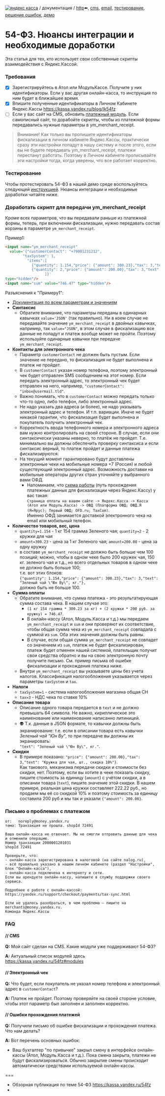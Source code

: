 [![яндекс касса](/i/yakassalogo.png "Яндекс Касса")](https://kassa.yandex.ru) / документация / [http](/demo/010%20интеграция%20для%20самописных%20сайтов.md):arrow_left:, [cms](/demo/011%20интеграция%20для%20CMS%20и%20SaaS.md), [email](/010%20интеграция%20email.md), [тестирование](/demo/030%20тестирование.md), [решение ошибок](/demo/031%20решение%20ошибок.md), [демо](/demo/032%20демо%20стенд.md)

54-ФЗ. Нюансы интеграции и необходимые доработки
================================================

Эта статья для тех, кто использует свои собственные скрипты взаимодействия с Яндекс.Кассой.

### Требования
- [x] Зарегистрируйтесь в Атол или МодульКассе. Получите у них идентификаторы. Если у вас другая онлайн-касса, то инструкция по ним будет в ближайшее время.
- [x] Впишите полученные идентификаторы в Личном Кабинете Яндекс.Кассы https://kassa.yandex.ru/blog/lk54fz
- [ ] Если у вас сайт на CMS, обновить [платежный модуль](https://kassa.yandex.ru/54fz#modules). Если самописный сайт, то дорабойте скрипты, чтобы из платежной формы передавались нужные параметры в ym_merchant_receipt.

> Внимание! Как только вы пропишите идентификаторы фискализации в личном кабинете Яндекс.Кассы, практически сразу эти настройки попадут в нашу систему и после этого, если вы не будете передавать ym_merchant_receipt, платежи перестанут работать. Поэтому в Личном кабинете прописывайте эти настройки тогда, когда уверены, что все работает корректно.

### Тестирование

Чтобы протестировать 54-ФЗ в нашей демо среде воспользуйтесь следующей [инструкцией](/demo/030-01%20тестирование%2054фз.md). Нюансы интеграции и необходимые доработки читайте ниже.

### Доработать скрипт для передачи ym_merchant_receipt

Кроме всех параметров, что вы передавали раньше из платежной формы, теперь, при включении фискализации, нужно передавать состав корзины в параметре `ym_merchant_receipt`.

Пример1:
```html
<input name="ym_merchant_receipt"
  value='{"customerContact": "+79001231212",
        "taxSystem": 1,
          "items":[
            {"quantity": 1.154,"price": {"amount": 300.23},"tax": 3,"text": "Зеленый чай \"Юн Ву\", кг."},
            {"quantity": 2,"price": {"amount": 200.00},"tax": 3,"text": "Кружка для чая, шт., скидка 10%"}
                  ]}'
type="hidden"/>
<input name="sum" value="746.47" type="hidden"/>
```
Разъяснения к "Примеру1":
  * [Документация по всем параметрам и значениям](https://tech.yandex.ru/money/doc/payment-solution/payment-form/payment-form-receipt-docpage/)
* **Синтаксис**
  * Обратите внимание, что параметры переданы в одинарных кавычках `value='JSON'` (так правильно). Ни в коем случае не передавайте значение `ym_merchant_receipt` в двойных кавычках, например, так `value="JSON"`, в этом случае в фискализацию все данные не попадут и платеж вообще может не пройти. Поэтому используйте одинарные кавычки при передаче `ym_merchant_receipt`.
* **Контакты для электронного чека**
  * Параметр `customerContact` не должен быть пустым. Если значение не передано, то фискализация не будет выполнена и платеж не пройдет.
  * В `customerContact` указан номер телефона, поэтому электронный чек будет отправлен SMS сообщением на этот номер. Если передать электронный адрес, то электронный чек будет отправлен на него, например, `"customerContact": "inbox@usermail.tld"`.
  * Важно понимать, что   в `customerContact` можно передать только что-то одно, либо телефон, либо электронный адрес.
  * Не надо указать два адреса (и более), не надо указывать электронный адрес и телефон. И т.п. вариации. Иначе не будет никакой гарантии, что фискализация будет выполнена и покупатель получить электронный чек.
  * Корректность ввода телефонного номера и электронного адреса вам нужно контролировать на своей стороне. В случае, если они синтаксически указаны неверно, то платёж не пройдет. Т.е. минимально вы должны обеспечить проверку синтаксиса и если синтаксис верный, то платеж пройдет и данные платежа фискализируются.
  * На текущий момент гарантировано будут доставлены электронные чеки на мобильные номера +7 (Россия) и любой существующий электронный адрес. Возможность доставки на мобильные операторы других стран уточняйте у выбранного вами ОФД.
    * Напоминаем, что [схема работы](https://kassa.yandex.ru/54fz#howitworks) (путь прохождения платежных данных для фискализации через Яндекс.Кассу) у вас такая:  
    `Страница оплаты на вашем сайте -> Яндекс.Касса -> Касса (Атол или Модуль.Касса) -> ОФД (Платформа ОФД; ОФД.Я (Я=Ярус); Первый ОФД; OFD.ru; TaxCom)`.  
    Именно ОФД занимается доставкой электронного чека на email или мобильный телефон.
* **Количество товаров, вес, цена**
  * `quantity=1.154` - 1 кг 154 грамма Зеленого чая; `quantity=2` - 2 кружки для чая
  * `amount=300.23` - цена за 1 кг Зеленого чая; `amount=200.00` - цена за одну кружку
  * в составе `ym_merchant_receipt` не должно быть больше чем 100 позиций; можно, чтобы в одном чеке было 200 кружек чая, 150 кг. зеленого чая и т.д., но всего отдельных товаров в одном чеке не должно быть больше 100;  
  т.е. вот этих блоков:  
  `{"quantity": 1.154,"price": {"amount": 300.23},"tax": 3,"text": "Зеленый чай \"Юн Ву\", кг."},`  
  должно быть не больше 100.
* **Сумма оплаты**
  * Обратите внимание, что сумма платежа - это результатирующая сумма состава чека. В нашем случае это:
    * `(1 кг 154 грамма * 300.23 за кг) + (2 кружки * 200 руб. за кружку) = 746.47`.
    * В онлайн-кассу (Атол, Модуль.Касса и т.д.) мы передаем `ym_merchant_receipt` и `sum` и они проверяют их соответствие, чтобы общая сумма чека из `ym_merchant_receipt` совпадала с суммой из `sum`. Оба этих значения должны быть равны.
    * В случае, если общая сумма `ym_merchant_receipt` не совпадет со значением из `sum`, платеж не будет фискализирован, платеж будет отменен нашей системой, плательщик получит свои средства обратно и вы на свою электронную почту получите письмо. См. пример письма об ошибке фискализации и прохождения платежа ниже.
  * Внутри `ym_merchant_receipt` вы указываете цены без учета налогов. Классификация налогообложения указывается через параметры `taxSystem` и `tax`.
* **Налоги**
  * `taxSystem=1` - система налогообложения магазина общая СН
  * `tax=3` - НДС чека по ставке 10%
* **Описание товара**
  * Описание одного товара передается в `text` и не должно превышать 64 символа. Не важно, кириллическое это наименование или наименование написанно литиницей.
  * :alien: Т.к. данные в JSON формате, то кавычки должны быть экранирование: т.е. если в описании товара есть кавычки _Зеленый чай "Юн Ву"_, то при передаче вы должны их экранировать:  
  `"text": "Зеленый чай \"Юн Ву\", кг."`.
* **Скидки**
  * В примере показано: `"price": {"amount": 200.00},"tax": 3,"text": "Кружка для чая, шт., скидка 10%"}`.  
  Как такового, механизма передачи скидки и стоимости без скидки, нет. Поэтому, если вы хотите в чеке показать скидку, пишите стоимость за единицу (`amount`) с учётом скидки, а в описании товара (`text`), пишите значение этой скидки. В нашем примере, реальная цена кружки составляет 222.22 руб., но продаем мы её со скидкой 10% и поэтому стоимость за единицу составила 200 руб и мы так и указали `{"amount": 200.00}`.
  
<!--
* Учитывайте то, что все значение обрабатываются функцией URL Encode, а значит, например, если передать кириллическое значение, то один кириллический символ будет преобразован в 6 (буква "Ё" после обработки функцией URL Encode преобразиться в 6 символов "%D0%81").
-->
  
### Письмо о проблемах с платежом

```
от:   noreply@money.yandex.ru
тема: Транзакция не прошла. shopId 72491

Ваша онлайн-касса не отвечает. Мы не смогли отправить данные для чека и отменили операцию.
Номер транзакции 2000001201031
shopId 72491

Проверьте, что:
- онлайн-касса зарегистрирована в налоговой (на сайте nalog.ru),
- всё правильно указано в нашем личном кабинете (раздел "Настройки", блок "Онлайн-касса"),
- онлайн-касса подключена к интернету и сети.
Если вы арендуете онлайн-кассу, напишите в службу поддержки своего сервиса.

Подробнее о работе с онлайн-кассой: https://yandex.ru/support/checkout/payments/tax-sync.html

Если не удалось разобраться, в чем проблема — пишите на merchants@money.yandex.ru.
Команда Яндекс.Кассы
```

### FAQ

#### // CMS

**Q:** Мой сайт сделан на CMS. Какие модули уже поддерживают 54-ФЗ?

**A:** Актуальный список модулей здесь https://kassa.yandex.ru/54fz#modules

#### // Электронный чек

**Q:** Что будет, если покупатель не указал номер телефона и электронный адрес в `customerContact`?

**A:** Платеж не пройдет. Поэтому проверяйте на своей стороне условие, чтобы этот параметр был заполнен и заполнен корректно.

#### // Ошибки прохождения платежей

**Q:** Получили письмо об ошибке фискализации и прохождения платежа. Что нам делать?

**A:** Вот перечень основных ошибок:
* Ваш бухгалтер "по привычке" закрыл смену в интерфейсе онлайн-кассы (Атол, Модуль.Касса и т.д.). Пока смена закрыта, платежи не будут фискализироваться. Обычно закрытие смены происходит автоматически средствами используемой онлайн-кассы.

===

* Обзорная публикация по теме 54-ФЗ https://kassa.yandex.ru/54fz
* 
<!--
https://journal.tinkoff.ru/slozhno/online-kkt/
https://habrahabr.ru/company/bitrix/blog/321818/
-->

